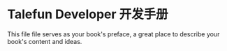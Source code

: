 # Talefun Developer 开发手册

This file file serves as your book's preface, a great place to describe your book's content and ideas.

